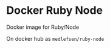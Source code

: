 Docker Ruby Node
===============

Docker image for Ruby/Node

On docker hub as `medlefsen/ruby-node`
